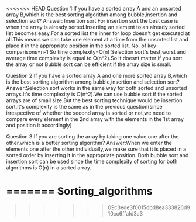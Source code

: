<<<<<<< HEAD
Question 1:If you have a sorted array A and an unsorted array B,which is the best sorting algorithm among bubble,insertion and selection sort?
Answer:
Insertion sort
For insertion sort the best case is when the array is already sorted.Inserting an element to an already sorted list becomes easy.For a sorted list the inner for loop doesn't get executed at all.This means we can take one element at a time from the unsorted list and place it in the appropriate position in the sorted list.
No. of key comparisons=n-1
So time complexity=O(n)
Selection sort's best,worst and average time complexity is equal to O(n^2).So it doesnt matter if you sort the array or not
Bubble sort can be efficient if the array size is small.

Question 2:If you have a sorted array A and one more sorted array B,which is the best sorting algorithm among bubble,insertion and selection sort?
Answer:Selection sort works in the same way for both sorted and unsorted arrays.It's time complexity is O(n^2).We can use bubble sort if the sorted arrays are of small size.But the best sorting technique would be insertion sort.It's complexity is the same as in the previous question(since irrespective of whether the second array is sorted or not,we need to compare every element in the 2nd array with the elements in the 1st array and position it accordingly)

Question 3:If you are sorting the array by taking one value one after the other,which is a better sorting algorithm?
Answer:When we enter the elements one after the other individually,we make sure that it is placed in a sorted order by inserting it in the appropriate  position.
Both bubble sort and insertion sort can be used since the time complexity of sorting for both algorithms is O(n) in a sorted array.

=======
Sorting_algorithms
==================
>>>>>>> 09c3ede3f0015dbd8ea333826d910cc6ffafd3a3
